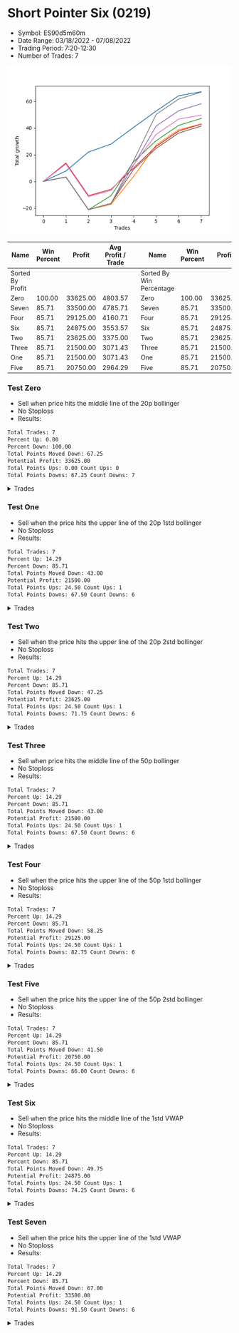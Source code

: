 # Short Pointer Six (0219) 
- Symbol: ES90d5m60m
- Date Range: 03/18/2022 - 07/08/2022
- Trading Period: 7:20-12:30
- Number of Trades: 7

![Plot](ShortPointerSix(0219)ES90d5m60m.png)

| Name | Win Percent | Profit | Avg Profit / Trade |     | Name | Win Percent | Profit | Avg Profit / Trade |
| ---- | ----------- | ------ | ------------------ | --- | ---- | ----------- | ------ | ------------------ |
| Sorted By <br> Profit | | | | | Sorted By <br> Win Percentage ||||
| Zero | 100.00 | 33625.00 | 4803.57 |     | Zero | 100.00 | 33625.00 | 4803.57 |
| Seven | 85.71 | 33500.00 | 4785.71 |     | Seven | 85.71 | 33500.00 | 4785.71 |
| Four | 85.71 | 29125.00 | 4160.71 |     | Four | 85.71 | 29125.00 | 4160.71 |
| Six | 85.71 | 24875.00 | 3553.57 |     | Six | 85.71 | 24875.00 | 3553.57 |
| Two | 85.71 | 23625.00 | 3375.00 |     | Two | 85.71 | 23625.00 | 3375.00 |
| Three | 85.71 | 21500.00 | 3071.43 |     | Three | 85.71 | 21500.00 | 3071.43 |
| One | 85.71 | 21500.00 | 3071.43 |     | One | 85.71 | 21500.00 | 3071.43 |
| Five | 85.71 | 20750.00 | 2964.29 |     | Five | 85.71 | 20750.00 | 2964.29 |

### Test Zero
* Sell when price hits the middle line of the 20p bollinger
* No Stoploss
* Results:
```
Total Trades: 7
Percent Up: 0.00
Percent Down: 100.00
Total Points Moved Down: 67.25
Potential Profit: 33625.00
Total Points Ups: 0.00 Count Ups: 0
Total Points Downs: 67.25 Count Downs: 7
```

<details><summary>Trades</summary>

<code>In: 2022-04-06 12:20:00		Out: 2022-04-06 12:23:15		Total Position Time: 03:15		Total Move Down: 7.75		Total to Date: 7.75</code> <br />
<code>In: 2022-04-25 12:00:00		Out: 2022-04-25 12:07:15		Total Position Time: 07:15		Total Move Down: 14.25		Total to Date: 22.00</code> <br />
<code>In: 2022-05-04 10:10:00		Out: 2022-05-04 10:37:25		Total Position Time: 27:25		Total Move Down: 6.00		Total to Date: 28.00</code> <br />
<code>In: 2022-05-19 08:55:00		Out: 2022-05-19 09:21:05		Total Position Time: 26:05		Total Move Down: 12.50		Total to Date: 40.50</code> <br />
<code>In: 2022-05-19 12:10:00		Out: 2022-05-19 12:18:20		Total Position Time: 08:20		Total Move Down: 12.25		Total to Date: 52.75</code> <br />
<code>In: 2022-05-25 12:20:00		Out: 2022-05-25 12:46:00		Total Position Time: 26:00		Total Move Down: 11.50		Total to Date: 64.25</code> <br />
<code>In: 2022-06-10 12:05:00		Out: 2022-06-10 12:06:10		Total Position Time: 01:10		Total Move Down: 3.00		Total to Date: 67.25</code> <br />


</details>

### Test One
* Sell when the price hits the upper line of the 20p 1std bollinger
* No Stoploss
* Results:
```
Total Trades: 7
Percent Up: 14.29
Percent Down: 85.71
Total Points Moved Down: 43.00
Potential Profit: 21500.00
Total Points Ups: 24.50 Count Ups: 1
Total Points Downs: 67.50 Count Downs: 6
```

<details><summary>Trades</summary>

<code>In: 2022-04-06 12:20:00		Out: 2022-04-06 12:46:00		Total Position Time: 26:00		Total Move Down: 3.25		Total to Date: 3.25</code> <br />
<code>In: 2022-04-25 12:00:00		Out: 2022-04-25 12:46:00		Total Position Time: 46:00		Total Move Down: -24.50		Total to Date: -21.25</code> <br />
<code>In: 2022-05-04 10:10:00		Out: 2022-05-04 11:07:20		Total Position Time: 57:20		Total Move Down: 4.00		Total to Date: -17.25</code> <br />
<code>In: 2022-05-19 08:55:00		Out: 2022-05-19 09:40:30		Total Position Time: 45:30		Total Move Down: 21.00		Total to Date: 3.75</code> <br />
<code>In: 2022-05-19 12:10:00		Out: 2022-05-19 12:24:50		Total Position Time: 14:50		Total Move Down: 23.50		Total to Date: 27.25</code> <br />
<code>In: 2022-05-25 12:20:00		Out: 2022-05-25 12:46:00		Total Position Time: 26:00		Total Move Down: 11.50		Total to Date: 38.75</code> <br />
<code>In: 2022-06-10 12:05:00		Out: 2022-06-10 12:45:40		Total Position Time: 40:40		Total Move Down: 4.25		Total to Date: 43.00</code> <br />


</details>

### Test Two
* Sell when the price hits the upper line of the 20p 2std bollinger
* No Stoploss
* Results:
```
Total Trades: 7
Percent Up: 14.29
Percent Down: 85.71
Total Points Moved Down: 47.25
Potential Profit: 23625.00
Total Points Ups: 24.50 Count Ups: 1
Total Points Downs: 71.75 Count Downs: 6
```

<details><summary>Trades</summary>

<code>In: 2022-04-06 12:20:00		Out: 2022-04-06 12:46:00		Total Position Time: 26:00		Total Move Down: 3.25		Total to Date: 3.25</code> <br />
<code>In: 2022-04-25 12:00:00		Out: 2022-04-25 12:46:00		Total Position Time: 46:00		Total Move Down: -24.50		Total to Date: -21.25</code> <br />
<code>In: 2022-05-04 10:10:00		Out: 2022-05-04 11:07:40		Total Position Time: 57:40		Total Move Down: 10.50		Total to Date: -10.75</code> <br />
<code>In: 2022-05-19 08:55:00		Out: 2022-05-19 09:55:55		Total Position Time: 60:55		Total Move Down: 25.50		Total to Date: 14.75</code> <br />
<code>In: 2022-05-19 12:10:00		Out: 2022-05-19 12:46:00		Total Position Time: 36:00		Total Move Down: 15.75		Total to Date: 30.50</code> <br />
<code>In: 2022-05-25 12:20:00		Out: 2022-05-25 12:46:00		Total Position Time: 26:00		Total Move Down: 11.50		Total to Date: 42.00</code> <br />
<code>In: 2022-06-10 12:05:00		Out: 2022-06-10 12:46:00		Total Position Time: 41:00		Total Move Down: 5.25		Total to Date: 47.25</code> <br />


</details>

### Test Three
* Sell when price hits the middle line of the 50p bollinger
* No Stoploss
* Results:
```
Total Trades: 7
Percent Up: 14.29
Percent Down: 85.71
Total Points Moved Down: 43.00
Potential Profit: 21500.00
Total Points Ups: 24.50 Count Ups: 1
Total Points Downs: 67.50 Count Downs: 6
```

<details><summary>Trades</summary>

<code>In: 2022-04-06 12:20:00		Out: 2022-04-06 12:27:15		Total Position Time: 07:15		Total Move Down: 13.75		Total to Date: 13.75</code> <br />
<code>In: 2022-04-25 12:00:00		Out: 2022-04-25 12:46:00		Total Position Time: 46:00		Total Move Down: -24.50		Total to Date: -10.75</code> <br />
<code>In: 2022-05-04 10:10:00		Out: 2022-05-04 11:10:55		Total Position Time: 60:55		Total Move Down: 4.75		Total to Date: -6.00</code> <br />
<code>In: 2022-05-19 08:55:00		Out: 2022-05-19 09:37:05		Total Position Time: 42:05		Total Move Down: 16.00		Total to Date: 10.00</code> <br />
<code>In: 2022-05-19 12:10:00		Out: 2022-05-19 12:21:15		Total Position Time: 11:15		Total Move Down: 16.25		Total to Date: 26.25</code> <br />
<code>In: 2022-05-25 12:20:00		Out: 2022-05-25 12:46:00		Total Position Time: 26:00		Total Move Down: 11.50		Total to Date: 37.75</code> <br />
<code>In: 2022-06-10 12:05:00		Out: 2022-06-10 12:46:00		Total Position Time: 41:00		Total Move Down: 5.25		Total to Date: 43.00</code> <br />


</details>

### Test Four
* Sell when the price hits the upper line of the 50p 1std bollinger
* No Stoploss
* Results:
```
Total Trades: 7
Percent Up: 14.29
Percent Down: 85.71
Total Points Moved Down: 58.25
Potential Profit: 29125.00
Total Points Ups: 24.50 Count Ups: 1
Total Points Downs: 82.75 Count Downs: 6
```

<details><summary>Trades</summary>

<code>In: 2022-04-06 12:20:00		Out: 2022-04-06 12:46:00		Total Position Time: 26:00		Total Move Down: 3.25		Total to Date: 3.25</code> <br />
<code>In: 2022-04-25 12:00:00		Out: 2022-04-25 12:46:00		Total Position Time: 46:00		Total Move Down: -24.50		Total to Date: -21.25</code> <br />
<code>In: 2022-05-04 10:10:00		Out: 2022-05-04 11:10:55		Total Position Time: 60:55		Total Move Down: 4.75		Total to Date: -16.50</code> <br />
<code>In: 2022-05-19 08:55:00		Out: 2022-05-19 09:45:45		Total Position Time: 50:45		Total Move Down: 28.75		Total to Date: 12.25</code> <br />
<code>In: 2022-05-19 12:10:00		Out: 2022-05-19 12:30:05		Total Position Time: 20:05		Total Move Down: 29.25		Total to Date: 41.50</code> <br />
<code>In: 2022-05-25 12:20:00		Out: 2022-05-25 12:46:00		Total Position Time: 26:00		Total Move Down: 11.50		Total to Date: 53.00</code> <br />
<code>In: 2022-06-10 12:05:00		Out: 2022-06-10 12:46:00		Total Position Time: 41:00		Total Move Down: 5.25		Total to Date: 58.25</code> <br />


</details>

### Test Five
* Sell when the price hits the upper line of the 50p 2std bollinger
* No Stoploss
* Results:
```
Total Trades: 7
Percent Up: 14.29
Percent Down: 85.71
Total Points Moved Down: 41.50
Potential Profit: 20750.00
Total Points Ups: 24.50 Count Ups: 1
Total Points Downs: 66.00 Count Downs: 6
```

<details><summary>Trades</summary>

<code>In: 2022-04-06 12:20:00		Out: 2022-04-06 12:46:00		Total Position Time: 26:00		Total Move Down: 3.25		Total to Date: 3.25</code> <br />
<code>In: 2022-04-25 12:00:00		Out: 2022-04-25 12:46:00		Total Position Time: 46:00		Total Move Down: -24.50		Total to Date: -21.25</code> <br />
<code>In: 2022-05-04 10:10:00		Out: 2022-05-04 11:10:55		Total Position Time: 60:55		Total Move Down: 4.75		Total to Date: -16.50</code> <br />
<code>In: 2022-05-19 08:55:00		Out: 2022-05-19 09:55:55		Total Position Time: 60:55		Total Move Down: 25.50		Total to Date: 9.00</code> <br />
<code>In: 2022-05-19 12:10:00		Out: 2022-05-19 12:46:00		Total Position Time: 36:00		Total Move Down: 15.75		Total to Date: 24.75</code> <br />
<code>In: 2022-05-25 12:20:00		Out: 2022-05-25 12:46:00		Total Position Time: 26:00		Total Move Down: 11.50		Total to Date: 36.25</code> <br />
<code>In: 2022-06-10 12:05:00		Out: 2022-06-10 12:46:00		Total Position Time: 41:00		Total Move Down: 5.25		Total to Date: 41.50</code> <br />


</details>

### Test Six
* Sell when the price hits the middle line of the 1std VWAP
* No Stoploss
* Results:
```
Total Trades: 7
Percent Up: 14.29
Percent Down: 85.71
Total Points Moved Down: 49.75
Potential Profit: 24875.00
Total Points Ups: 24.50 Count Ups: 1
Total Points Downs: 74.25 Count Downs: 6
```

<details><summary>Trades</summary>

<code>In: 2022-04-06 12:20:00		Out: 2022-04-06 12:26:50		Total Position Time: 06:50		Total Move Down: 13.00		Total to Date: 13.00</code> <br />
<code>In: 2022-04-25 12:00:00		Out: 2022-04-25 12:46:00		Total Position Time: 46:00		Total Move Down: -24.50		Total to Date: -11.50</code> <br />
<code>In: 2022-05-04 10:10:00		Out: 2022-05-04 11:10:55		Total Position Time: 60:55		Total Move Down: 4.75		Total to Date: -6.75</code> <br />
<code>In: 2022-05-19 08:55:00		Out: 2022-05-19 09:39:15		Total Position Time: 44:15		Total Move Down: 19.25		Total to Date: 12.50</code> <br />
<code>In: 2022-05-19 12:10:00		Out: 2022-05-19 12:24:45		Total Position Time: 14:45		Total Move Down: 22.75		Total to Date: 35.25</code> <br />
<code>In: 2022-05-25 12:20:00		Out: 2022-05-25 12:46:00		Total Position Time: 26:00		Total Move Down: 11.50		Total to Date: 46.75</code> <br />
<code>In: 2022-06-10 12:05:00		Out: 2022-06-10 12:44:05		Total Position Time: 39:05		Total Move Down: 3.00		Total to Date: 49.75</code> <br />


</details>

### Test Seven
* Sell when the price hits the upper line of the 1std VWAP
* No Stoploss
* Results:
```
Total Trades: 7
Percent Up: 14.29
Percent Down: 85.71
Total Points Moved Down: 67.00
Potential Profit: 33500.00
Total Points Ups: 24.50 Count Ups: 1
Total Points Downs: 91.50 Count Downs: 6
```

<details><summary>Trades</summary>

<code>In: 2022-04-06 12:20:00		Out: 2022-04-06 12:46:00		Total Position Time: 26:00		Total Move Down: 3.25		Total to Date: 3.25</code> <br />
<code>In: 2022-04-25 12:00:00		Out: 2022-04-25 12:46:00		Total Position Time: 46:00		Total Move Down: -24.50		Total to Date: -21.25</code> <br />
<code>In: 2022-05-04 10:10:00		Out: 2022-05-04 11:10:55		Total Position Time: 60:55		Total Move Down: 4.75		Total to Date: -16.50</code> <br />
<code>In: 2022-05-19 08:55:00		Out: 2022-05-19 09:55:15		Total Position Time: 60:15		Total Move Down: 32.00		Total to Date: 15.50</code> <br />
<code>In: 2022-05-19 12:10:00		Out: 2022-05-19 12:42:25		Total Position Time: 32:25		Total Move Down: 34.75		Total to Date: 50.25</code> <br />
<code>In: 2022-05-25 12:20:00		Out: 2022-05-25 12:46:00		Total Position Time: 26:00		Total Move Down: 11.50		Total to Date: 61.75</code> <br />
<code>In: 2022-06-10 12:05:00		Out: 2022-06-10 12:46:00		Total Position Time: 41:00		Total Move Down: 5.25		Total to Date: 67.00</code> <br />


</details>